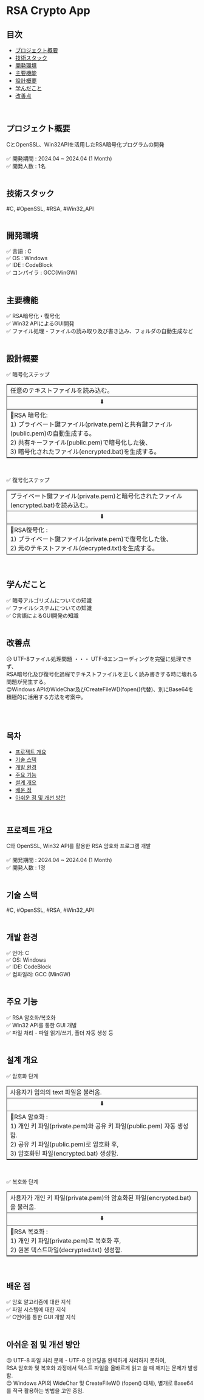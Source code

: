 # RSA Crypto App

## 目次

- [プロジェクト概要](#プロジェクト概要)
- [技術スタック](#技術スタック)
- [開発環境](#開発環境)
- [主要機能](#主要機能)
- [設計概要](#設計概要)
- [学んだこと](#学んだこと)
- [改善点](#改善点)

<br>

## プロジェクト概要

CとOpenSSL、Win32APIを活用したRSA暗号化プログラムの開発<br>
<br>
✅ 開発期間 : 2024.04 ~ 2024.04 (1 Month)<br>
✅ 開発人数 : 1名<br>
<br>

## 技術スタック

#C, #OpenSSL, #RSA, #Win32_API<br>
<br>

## 開発環境

✅ 言語 : C<br>
✅ OS : Windows<br>
✅ IDE : CodeBlock<br>
✅ コンパイラ : GCC(MinGW)<br>
<br>

## 主要機能

✅ RSA暗号化・復号化<br>
✅ Win32 APIによるGUI開発<br>
✅ ファイル処理 - ファイルの読み取り及び書き込み、フォルダの自動生成など<br>
<br>

## 設計概要

✅ 暗号化ステップ<br>
<table border="1">
<tr>
<td>任意のテキストファイルを読み込む。</td>
</tr>
<tr>
<td style="text-align:center;">⬇️</td>
</tr>
<tr>
<td>📝RSA 暗号化:<br>
1) プライベート鍵ファイル(private.pem)と共有鍵ファイル(public.pem)の自動生成する。<br>
2) 共有キーファイル(public.pem)で暗号化した後、<br>
3) 暗号化されたファイル(encrypted.bat)を生成する。</td>
</tr>
</table>

<br>

✅ 復号化ステップ<br>
<table border="1">
<tr>
<td>プライベート鍵ファイル(private.pem)と暗号化されたファイル(encrypted.bat)を読み込む。</td>
</tr>
<tr>
<td style="text-align:center;">⬇️</td>
</tr>
<tr>
<td>📝RSA復号化 : <br>
1) プライベート鍵ファイル(private.pem)で復号化した後、<br>
2) 元のテキストファイル(decrypted.txt)を生成する。<br>
</td>
</tr>
</table>
<br>

## 学んだこと

✅ 暗号アルゴリズムについての知識<br>
✅ ファイルシステムについての知識<br>
✅ C言語によるGUI開発の知識<br>
<br>

## 改善点

😥 UTF-8ファイル処理問題 ・・・ UTF-8エンコーディングを完璧に処理できず、<br>
RSA暗号化及び復号化過程でテキストファイルを正しく読み書きする時に壊れる問題が発生する。<br>
😊Windows APIのWideChar及びCreateFileW()(fopen()代替)、別にBase64を積極的に活用する方法を考案中。<br>

<br>
<br>

## 목차

- [프로젝트 개요](#프로젝트-개요)
- [기술 스택](#기술-스택)
- [개발 환경](#개발-환경)
- [주요 기능](#주요-기능)
- [설계 개요](#설계-개요)
- [배운 점](#배운-점)
- [아쉬운 점 및 개선 방안](#아쉬운-점-및-개선-방안)

<br>

## 프로젝트 개요

C와 OpenSSL, Win32 API를 활용한 RSA 암호화 프로그램 개발<br>
<br>
✅ 開発期間 : 2024.04 ~ 2024.04 (1 Month)<br>
✅ 開発人数 : 1명<br>
<br>

## 기술 스택

#C, #OpenSSL, #RSA, #Win32_API<br>
<br>

## 개발 환경

✅ 언어: C<br>
✅ OS: Windows<br>
✅ IDE: CodeBlock<br>
✅ 컴파일러: GCC (MinGW)<br>
<br>

## 주요 기능

✅ RSA 암호화/복호화<br>
✅ Win32 API를 통한 GUI 개발<br>
✅ 파일 처리 - 파일 읽기/쓰기, 폴더 자동 생성 등<br>
<br>

## 설계 개요

✅ 암호화 단계
<table border="1">
<tr>
<td>사용자가 임의의 text 파일을 불러옴.</td>
</tr>
<tr>
<td style="text-align:center;">⬇️</td>
</tr>
<tr>
<td>📝RSA 암호화 :<br>
1) 개인 키 파일(private.pem)와 공유 키 파일(public.pem) 자동 생성함.<br>
2) 공유 키 파일(public.pem)로 암호화 후, <br>
3) 암호화된 파일(encrypted.bat) 생성함.</td>
</tr>
</table>

<br>

✅ 복호화 단계
<table border="1">
<tr>
<td>사용자가 개인 키 파일(private.pem)와 암호화된 파일(encrypted.bat)을 불러옴.</td>
</tr>
<tr>
<td style="text-align:center;">⬇️</td>
</tr>
<tr>
<td>📝RSA 복호화 :<br>
1) 개인 키 파일(private.pem)로 복호화 후, <br>
2) 원본 텍스트파일(decrypted.txt) 생성함.</td>
</tr>
</table>
<br>

## 배운 점

✅ 암호 알고리즘에 대한 지식<br>
✅ 파일 시스템에 대한 지식<br>
✅ C언어를 통한 GUI 개발 지식<br>
<br>

## 아쉬운 점 및 개선 방안

😥 UTF-8 파일 처리 문제 - UTF-8 인코딩을 완벽하게 처리하지 못하여, <br>
RSA 암호화 및 복호화 과정에서 텍스트 파일을 올바르게 읽고 쓸 때 깨지는 문제가 발생함.<br>
😊 Windows API의 WideChar 및 CreateFileW() (fopen() 대체), 별개로 Base64를 적극 활용하는 방법을 고안 중임.<br>
<br>
